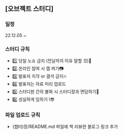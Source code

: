 ## [오브젝트 스터디]

### 일정
22.12.05 ~

### 스터디 규칙
- 1️⃣ 당일 노쇼 금지 (전날까지 이유 말할 것)🙏
- 2️⃣ 온라인 참여 시 캠 켜기📷
- 3️⃣ 발표자 지각 or 결석 금지🔥
- 4️⃣ 발표자는 자료 미리 업로드
- 5️⃣ 스터디원 간의 불화 시 스터디장과 면담하기👋
- 6️⃣ 성실하게 임하기 !😎

### 파일 업로드 규칙
- (챕터)장/README.md 파일에 책 리뷰한 블로그 링크 추가
